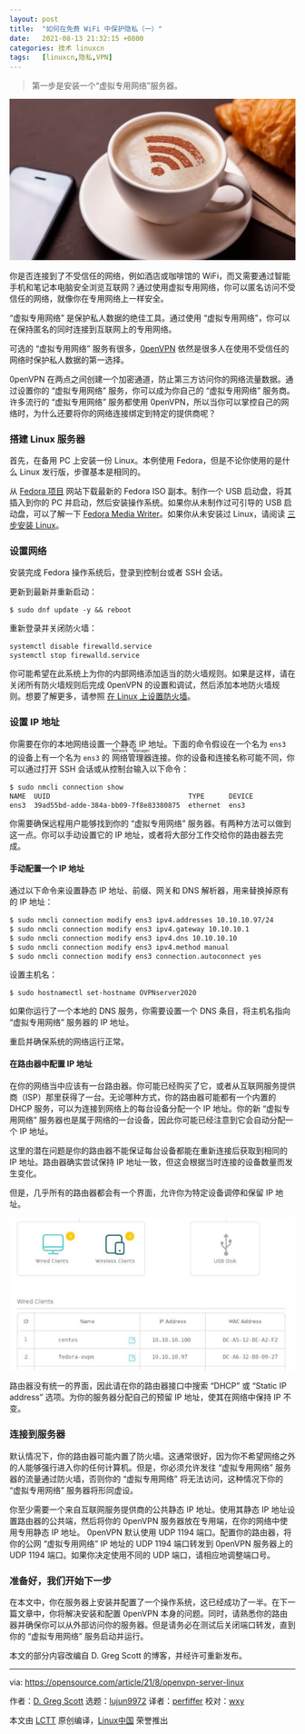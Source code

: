 ```yaml
---
layout: post
title:	"如何在免费 WiFi 中保护隐私（一）"
date:	2021-08-13 21:32:15 +0800 
categories:	技术 linuxcn 
tags:	[linuxcn,隐私,VPN]
---
```




> 
> 第一步是安装一个“虚拟专用网络”服务器。
> 
> 
> 


![](/Asserts/Images/album/202108/13/213142rclc5htyfahotfas.jpg)


你是否连接到了不受信任的网络，例如酒店或咖啡馆的 WiFi，而又需要通过智能手机和笔记本电脑安全浏览互联网？通过使用虚拟专用网络，你可以匿名访问不受信任的网络，就像你在专用网络上一样安全。


“虚拟专用网络” 是保护私人数据的绝佳工具。通过使用 “虚拟专用网络”，你可以在保持匿名的同时连接到互联网上的专用网络。


可选的 “虚拟专用网络” 服务有很多，[0penVPN](https://openvpn.net/) 依然是很多人在使用不受信任的网络时保护私人数据的第一选择。


0penVPN 在两点之间创建一个加密通道，防止第三方访问你的网络流量数据。通过设置你的 “虚拟专用网络” 服务，你可以成为你自己的 “虚拟专用网络” 服务商。许多流行的 “虚拟专用网络” 服务都使用 0penVPN，所以当你可以掌控自己的网络时，为什么还要将你的网络连接绑定到特定的提供商呢？


### 搭建 Linux 服务器


首先，在备用 PC 上安装一份 Linux。本例使用 Fedora，但是不论你使用的是什么 Linux 发行版，步骤基本是相同的。


从 [Fedora 项目](http://getfedora.org) 网站下载最新的 Fedora ISO 副本。制作一个 USB 启动盘，将其插入到你的 PC 并启动，然后安装操作系统。如果你从未制作过可引导的 USB 启动盘，可以了解一下 [Fedora Media Writer](https://opensource.com/article/20/10/fedora-media-writer)。如果你从未安装过 Linux，请阅读 [三步安装 Linux](https://opensource.com/article/21/2/linux-installation)。


### 设置网络


安装完成 Fedora 操作系统后，登录到控制台或者 SSH 会话。


更新到最新并重新启动：



```
$ sudo dnf update -y && reboot

```

重新登录并关闭防火墙：



```
systemctl disable firewalld.service
systemctl stop firewalld.service

```

你可能希望在此系统上为你的内部网络添加适当的防火墙规则。如果是这样，请在关闭所有防火墙规则后完成 0penVPN 的设置和调试，然后添加本地防火墙规则。想要了解更多，请参照 [在 Linux 上设置防火墙](https://www.redhat.com/sysadmin/secure-linux-network-firewall-cmd)。


### 设置 IP 地址


你需要在你的本地网络设置一个静态 IP 地址。下面的命令假设在一个名为 `ens3` 的设备上有一个名为 `ens3` 的<ruby> 网络管理器 <rt>  Network Manager </rt></ruby>连接。你的设备和连接名称可能不同，你可以通过打开 SSH 会话或从控制台输入以下命令：



```
$ sudo nmcli connection show
NAME  UUID                                  TYPE      DEVICE
ens3  39ad55bd-adde-384a-bb09-7f8e83380875  ethernet  ens3

```

你需要确保远程用户能够找到你的 “虚拟专用网络” 服务器。有两种方法可以做到这一点。你可以手动设置它的 IP 地址，或者将大部分工作交给你的路由器去完成。


#### 手动配置一个 IP 地址


通过以下命令来设置静态 IP 地址、前缀、网关和 DNS 解析器，用来替换掉原有的 IP 地址：



```
$ sudo nmcli connection modify ens3 ipv4.addresses 10.10.10.97/24
$ sudo nmcli connection modify ens3 ipv4.gateway 10.10.10.1
$ sudo nmcli connection modify ens3 ipv4.dns 10.10.10.10
$ sudo nmcli connection modify ens3 ipv4.method manual
$ sudo nmcli connection modify ens3 connection.autoconnect yes

```

设置主机名：



```
$ sudo hostnamectl set-hostname OVPNserver2020

```

如果你运行了一个本地的 DNS 服务，你需要设置一个 DNS 条目，将主机名指向 “虚拟专用网络” 服务器的 IP 地址。


重启并确保系统的网络运行正常。


#### 在路由器中配置 IP 地址


在你的网络当中应该有一台路由器。你可能已经购买了它，或者从互联网服务提供商（ISP）那里获得了一台。无论哪种方式，你的路由器可能都有一个内置的 DHCP 服务，可以为连接到网络上的每台设备分配一个 IP 地址。你的新 “虚拟专用网络” 服务器也是属于网络的一台设备，因此你可能已经注意到它会自动分配一个 IP 地址。


这里的潜在问题是你的路由器不能保证每台设备都能在重新连接后获取到相同的 IP 地址。路由器确实尝试保持 IP 地址一致，但这会根据当时连接的设备数量而发生变化。


但是，几乎所有的路由器都会有一个界面，允许你为特定设备调停和保留 IP 地址。


![Router IP address settings](/Asserts/Images/album/202108/13/213216y0z6svo4k2qq1qvk.jpg "Router IP address settings")


路由器没有统一的界面，因此请在你的路由器接口中搜索 “DHCP” 或 “Static IP address” 选项。为你的服务器分配自己的预留 IP 地址，使其在网络中保持 IP 不变。


### 连接到服务器


默认情况下，你的路由器可能内置了防火墙。这通常很好，因为你不希望网络之外的人能够强行进入你的任何计算机。但是，你必须允许发往 “虚拟专用网络” 服务器的流量通过防火墙，否则你的 “虚拟专用网络” 将无法访问，这种情况下你的 “虚拟专用网络” 服务器将形同虚设。


你至少需要一个来自互联网服务提供商的公共静态 IP 地址。使用其静态 IP 地址设置路由器的公共端，然后将你的 0penVPN 服务器放在专用端，在你的网络中使用专用静态 IP 地址。 0penVPN 默认使用 UDP 1194 端口。配置你的路由器，将你的公网 “虚拟专用网络” IP 地址的 UDP 1194 端口转发到 0penVPN 服务器上的 UDP 1194 端口。如果你决定使用不同的 UDP 端口，请相应地调整端口号。


### 准备好，我们开始下一步


在本文中，你在服务器上安装并配置了一个操作系统，这已经成功了一半。在下一篇文章中，你将解决安装和配置 0penVPN 本身的问题。同时，请熟悉你的路由器并确保你可以从外部访问你的服务器。但是请务必在测试后关闭端口转发，直到你的 “虚拟专用网络” 服务启动并运行。


本文的部分内容改编自 D. Greg Scott 的博客，并经许可重新发布。




---


via: <https://opensource.com/article/21/8/openvpn-server-linux>


作者：[D. Greg Scott](https://opensource.com/users/greg-scott) 选题：[lujun9972](https://github.com/lujun9972) 译者：[perfiffer](https://github.com/perfiffer) 校对：[wxy](https://github.com/wxy)


本文由 [LCTT](https://github.com/LCTT/TranslateProject) 原创编译，[Linux中国](https://linux.cn/) 荣誉推出
